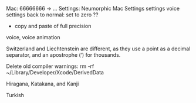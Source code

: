 Mac: 66666666 -> ...
Settings: Neumorphic
Mac Settings
settings voice
settings back to normal: set to zero ??

- copy and paste of full precision

voice, voice animation

Switzerland and Liechtenstein are different, as they use a point as a decimal separator, and an apostrophe (‘) for thousands.

Delete old compiler warnings:
rm -rf ~/Library/Developer/Xcode/DerivedData

Hiragana, Katakana, and Kanji

Turkish
